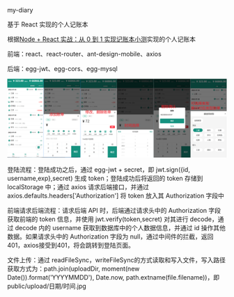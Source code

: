 my-diary

基于 React 实现的个人记账本

根据[Node + React 实战：从 0 到 1 实现记账本小测](https://juejin.cn/book/6966551262766563328)实现的个人记账本

前端：react、react-router、ant-design-mobile、axios

后端：egg-jwt、egg-cors、egg-mysql

![image-20220703201015457](README.assets/image-20220703201015457.png)



登陆流程：登陆成功之后，通过 egg-jwt + secret，即 jwt.sign({id, username,exp},secret) 生成 token；登陆成功后将返回的 token 存储到 localStorage 中；通过 axios 请求后端接口，并通过 axios.defaults.headers['Authorization'] 将 token 放入其 Authorization 字段中

前端请求后端流程：请求后端 API 时，后端通过请求头中的 Authorization 字段获取前端的 token 信息，并使用 jwt.verify(token,secret) 对其进行 decode，通过 decode 内的 username 获取到数据库中的个人数据信息，并通过 id 操作其他数据。如果请求头中的 Authorization 字段为 null，通过中间件的拦截，返回401，axios接受到401，将会跳转到登陆页面。

文件上传：通过 readFileSync，writeFileSync的方式读取和写入文件，写入路径获取方式为：path.join(uploadDir, moment(new Date()).format('YYYYMMDD'), Date.now, path.extname(file.filename))，即 public/upload/日期/时间.jpg



